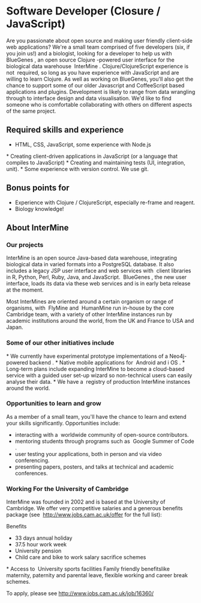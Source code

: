 Software Developer (Closure / JavaScript)
=========================================

Are you passionate about open source and making user friendly
client-side web applications? We're a small team comprised of five
developers (six, if you join us!) and a biologist, looking for a
developer to help us with ​ BlueGenes​ , an open source Clojure​
-powered user interface for the biological data warehouse ​ InterMine​ .
Clojure/​ ClojureScript​ experience is​ not ​ required, so long as you
have experience with JavaScript and are willing to learn Clojure. As
well as working on BlueGenes, you'll also get the chance to support some
of our older Javascript and CoffeeScript based applications and plugins.
Development is likely to range from data wrangling through to interface
design and data visualisation. We'd like to find someone who is
comfortable collaborating with others on different aspects of the same
project.

Required skills and experience
------------------------------

-   HTML, CSS, JavaScript, some experience with Node.js

\* Creating client-driven applications in JavaScript (or a language that
compiles to JavaScript) \* Creating and maintaining tests (UI,
integration, unit). \* Some experience with version control. We use git.

Bonus points for
----------------

-   Experience with Clojure / ClojureScript, especially re-frame and
    reagent.
-   Biology knowledge!

About InterMine
---------------

### Our projects

InterMine​ is an open source Java-based data warehouse, integrating
biological data in varied formats into a PostgreSQL database. It also
includes a legacy JSP user interface and web services​ with ​ client
libraries​ in R, Python, Perl, Ruby, Java, and JavaScript. ​ BlueGenes​
, the new user interface, loads its data via these web services and is
in early beta release at the moment.

Most InterMines are oriented around a certain organism or range of
organisms, with ​ FlyMine and ​ HumanMine​ run in-house by the core
Cambridge team, with a variety of other InterMine instances run by
academic institutions around the world, from the UK and France to USA
and Japan.

### Some of our other initiatives include

\* We currently have experimental prototype implementations of a ​
Neo4j-powered backend​ . \* Native mobile applications for ​ Android​
and i ​ OS​ . \* Long-term plans include expanding InterMine to become a
​ cloud-based service​ with a guided user set-up wizard so non-technical
users can easily analyse their data. \* We have a ​ registry of
production InterMine instances​ around the world.

### Opportunities to learn and grow

As a member of a small team, you'll have the chance to learn and extend
your skills significantly. Opportunities include:

-   interacting with a ​ worldwide community of open-source
    contributors​ .
-   mentoring students through programs such as ​ Google Summer of Code​
    .
-   user testing your applications, both in person and via video
    conferencing.
-   presenting papers, posters, and talks at technical and academic
    conferences.

### Working For the University of Cambridge

InterMine was founded in 2002 and is based at the University of
Cambridge. We offer very competitive salaries and a generous benefits
package (see ​ <http://www.jobs.cam.ac.uk/offer> for the full list):

Benefits

-   33 days annual holiday
-   37.5 hour work week
-   University pension
-   Child care and bike to work salary sacrifice schemes

\* Access to ​ University sports facilities Family friendly benefits​
like maternity, paternity and parental leave, flexible working and
career break schemes.

To apply, please see <http://www.jobs.cam.ac.uk/job/16360/>
